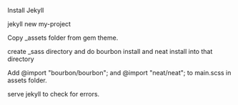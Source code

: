 Install Jekyll

jekyll new my-project

Copy _assets folder from gem theme.

create _sass directory and do bourbon install and neat install into that directory

Add @import "bourbon/bourbon"; and @import "neat/neat"; to main.scss in assets folder.

serve jekyll to check for errors.
